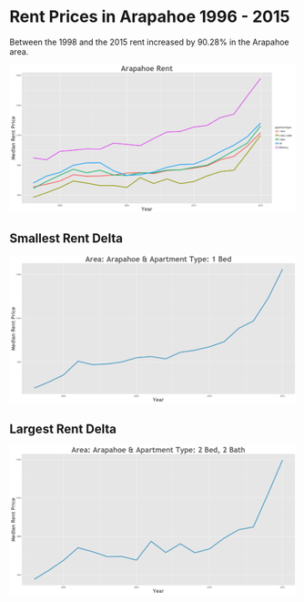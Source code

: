 Rent Prices in Arapahoe 1996 - 2015
================

Between the 1998 and the 2015 rent increased by 90.28% in the Arapahoe area.

![](../images/arapahoe.png)

Smallest Rent Delta
-------------------

![](../images/rentDecrease/arapahoe.png)

Largest Rent Delta
------------------

![](../images/rentIncrease/arapahoe.png)
